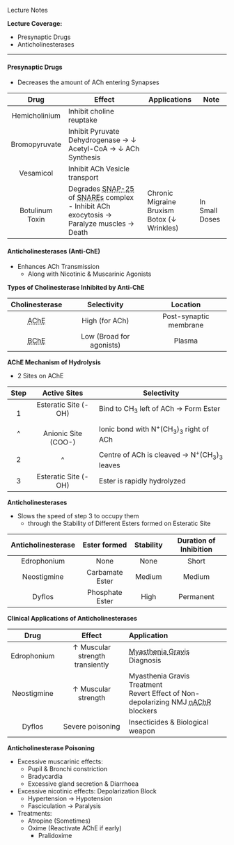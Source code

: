 Lecture Notes

**Lecture Coverage:**
- Presynaptic Drugs
- Anticholinesterases

---
#### **Presynaptic Drugs**
- Decreases the amount of ACh entering Synapses

|      **Drug**       | **Effect**                                                                                                                                                                                                                                                  | Applications                                      | Note           |
| :-----------------: | ----------------------------------------------------------------------------------------------------------------------------------------------------------------------------------------------------------------------------------------------------------- | ------------------------------------------------- | -------------- |
|    Hemicholinium    | Inhibit choline reuptake                                                                                                                                                                                                                                    |                                                   |                |
|    Bromopyruvate    | Inhibit Pyruvate Dehydrogenase → ↓ Acetyl-CoA → ↓ ACh Synthesis                                                                                                                                                                                             |                                                   |                |
|      Vesamicol      | Inhibit ACh Vesicle transport                                                                                                                                                                                                                               |                                                   |                |
| <br>Botulinum Toxin | Degrades <abbr Title="Synaptosome-Associated Protein of 25,000 Daltons">SNAP-25</abbr> of <abbr Title="Soluble N-ethylmaleimide-sensitive fusion protein Attachment REceptors">SNAREs</abbr> complex<br>- Inhibit ACh exocytosis → Paralyze muscles → Death | Chronic Migraine<br>Bruxism<br>Botox (↓ Wrinkles) | In Small Doses |


#### **Anticholinesterases (Anti-ChE)**
- Enhances ACh Transmission
	- Along with Nicotinic & Muscarinic Agonists

**Types of Cholinesterase Inhibited by Anti-ChE**

|               **Cholinesterase**                |     **Selectivity**      |      **Location**      |
| :---------------------------------------------: | :----------------------: | :--------------------: |
| <abbr Title="Acetylcholinesterase">AChE</abbr>  |      High (for ACh)      | Post-synaptic membrane |
| <abbr Title="Butyrylcholinesterase">BChE</abbr> | Low (Broad for agonists) |         Plasma         |

**AChE Mechanism of Hydrolysis**
- 2 Sites on AChE

| **Step** |    **Active Sites**     | **Selectivity**                                                             |
| :------: | :---------------------: | --------------------------------------------------------------------------- |
|  <br>1   |  Esteratic Site (-OH)   | Bind to CH<sub>3</sub> left of ACh → Form Ester                             |
|    ^     | <br>Anionic Site (COO-) | Ionic bond with N<sup>+</sup>(CH<sub>3</sub>)<sub>3</sub> right of ACh      |
|    2     |            ^            | Centre of ACh is cleaved → N<sup>+</sup>(CH<sub>3</sub>)<sub>3</sub> leaves |
|    3     |  Esteratic Site (-OH)   | Ester is rapidly hydrolyzed                                                 |

**Anticholinesterases**
- Slows the speed of step 3 to occupy them
	- through the Stability of Different Esters formed on Esteratic Site

| **Anticholinesterase** | **Ester formed** | Stability | **Duration of Inhibition** |
| :--------------------: | :--------------: | :-------: | :------------------------: |
|      Edrophonium       |       None       |   None    |           Short            |
|      Neostigmine       | Carbamate Ester  |  Medium   |           Medium           |
|         Dyflos         | Phosphate Ester  |   High    |         Permanent          |

**Clinical Applications of Anticholinesterases**

|  **Drug**   |           **Effect**            | **Application**                                                                                                                 |
| :---------: | :-----------------------------: | :------------------------------------------------------------------------------------------------------------------------------ |
| Edrophonium | ↑ Muscular strength transiently | <abbr Title="Muscle Weakness due to ↓ NMJ Nicotinic ACh Receptors">Myasthenia Gravis</abbr> Diagnosis                           |
| Neostigmine |       ↑ Muscular strength       | Myasthenia Gravis Treatment<br>Revert Effect of Non-depolarizing NMJ <abbr Title="Nicotinic ACh Receptor">nAChR</abbr> blockers |
|   Dyflos    |        Severe poisoning         | Insecticides & Biological weapon                                                                                                |

**Anticholinesterase Poisoning**
- Excessive muscarinic effects:
	- Pupil & Bronchi constriction
	- Bradycardia
	- Excessive gland secretion & Diarrhoea
- Excessive nicotinic effects: Depolarization Block
	- Hypertension → Hypotension
	- Fasciculation → Paralysis
- Treatments:
	- Atropine (Sometimes)
	- Oxime (Reactivate AChE if early)
		- Pralidoxime